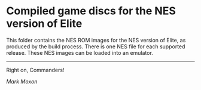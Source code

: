 # Compiled game discs for the NES version of Elite

This folder contains the NES ROM images for the NES version of Elite, as produced by the build process. There is one NES file for each supported release. These NES images can be loaded into an emulator.

---

Right on, Commanders!

_Mark Moxon_
